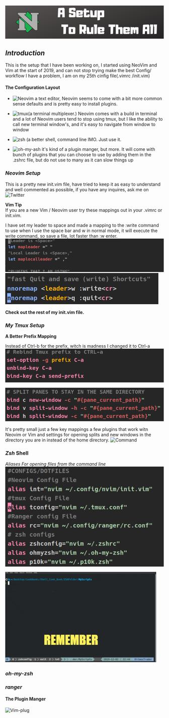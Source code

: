 ![Neovim](img/Githeader.png)
## *Introduction* 

This is the setup that I have been working on, I started using NeoVim and Vim at the start of 2019, and can not stop trying make the best Config/ workflow I have a problem, I am on my 25th cinfig file(.vimrc /init.vim)


#### **The Configuration Layout**
- ![Neovim](https://neovim.io/) a text editor, Neovim seems to come with a bit more common sense defaults and is pretty easy to install plugins.<br>


- ![tmux](https://github.com/tmux/tmux/wiki)(a terminal multiplexer.) Neovim comes with a build in terminal and a lot of Neovim users tend to stop using tmux, but I like the ability to call new terminal window's, and it's easy to navigate from window to window<br>
- ![zsh](https://gist.github.com/derhuerst/12a1558a4b408b3b2b7e) (a better shell, command line IMO. Just use it. <br>
- ![oh-my-ash](https://github.com/robbyrussell/oh-my-zsh) it's kind of a plugin manger, but more. It will come with bunch of plugins that you can choose to use by adding them in the .zshrc file, but do not use to many as it can slow things up<br>  

### *Neovim Setup*
This is a pretty new init.vim file, have tried to keep it as easy to understand and well commented as possible, if you have any inquires, ask me on ![Twitter](https://twitter.com/FreelanceForBTC) 

**Vim Tip**<br>
If you are a new Vim / Neovim user try these mappings out in your .vimrc or init.vim.<br>

I have set my leader to space and made a mapping to the :write command to use when I use the space bar and w in normal mode, it will execute the write command, so save a file, lot faster than :w enter.
<br>
![leader](img/leader.png)![NeoVimsave](img/saveandquit.png)<right>

**Check out the rest of my init.vim file.**

### *My Tmux Setup*


**A Better Prefix Mapping**<br>

Instead of Ctrl-b for the prefix, witch is madness I changed it to Ctrl-a
![tmux](img/PrefixBinding.png) 

![tmux pane](img/Splipanesdir.png)

It's pretty small just a few key mappings a few plugins that work witn Neovim or Vim and settings for opening splits  and new windows in the directory you are in instead of the home directory.
![Command](img/)
### *Zsh* Shell

*_Aliases For opening files from the command line_*
![zshconfig](img/ZconfigAli.png)

![Command line](img/com.gif)
### *oh-my-zsh*


### *ranger*

#### **The Plugin Manger**
![Vim-plug](https://github.com/junegunn/vim-plug)




